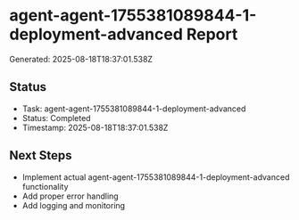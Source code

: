 # agent-agent-1755381089844-1-deployment-advanced Report

Generated: 2025-08-18T18:37:01.538Z

## Status
- Task: agent-agent-1755381089844-1-deployment-advanced
- Status: Completed
- Timestamp: 2025-08-18T18:37:01.538Z

## Next Steps
- Implement actual agent-agent-1755381089844-1-deployment-advanced functionality
- Add proper error handling
- Add logging and monitoring
